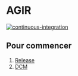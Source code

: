 # AGIR

[![continuous-integration](https://github.com/betagouv/agir-mobile/actions/workflows/continuous-integration.yml/badge.svg?branch=main)](https://github.com/betagouv/agir-mobile/actions/workflows/continuous-integration.yml)

## Pour commencer

1. [Release](./docs/release.md)
1. [DCM](./docs/dcm.md)
